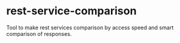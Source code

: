 # rest-service-comparison
Tool to make rest services comparison by access speed and smart comparison of responses.
